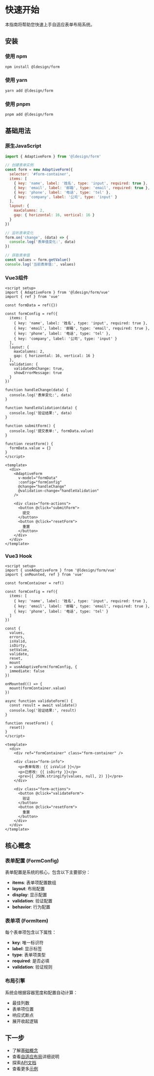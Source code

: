 # 快速开始

本指南将帮助您快速上手自适应表单布局系统。

## 安装

### 使用 npm

```bash
npm install @ldesign/form
```

### 使用 yarn

```bash
yarn add @ldesign/form
```

### 使用 pnpm

```bash
pnpm add @ldesign/form
```

## 基础用法

### 原生JavaScript

```javascript
import { AdaptiveForm } from '@ldesign/form'

// 创建表单实例
const form = new AdaptiveForm({
  selector: '#form-container',
  items: [
    { key: 'name', label: '姓名', type: 'input', required: true },
    { key: 'email', label: '邮箱', type: 'email', required: true },
    { key: 'phone', label: '电话', type: 'tel' },
    { key: 'company', label: '公司', type: 'input' }
  ],
  layout: {
    maxColumns: 2,
    gap: { horizontal: 16, vertical: 16 }
  }
})

// 监听表单变化
form.on('change', (data) => {
  console.log('表单值变化:', data)
})

// 获取表单值
const values = form.getValue()
console.log('当前表单值:', values)
```

### Vue3组件

```vue
<script setup>
import { AdaptiveForm } from '@ldesign/form/vue'
import { ref } from 'vue'

const formData = ref({})

const formConfig = ref({
  items: [
    { key: 'name', label: '姓名', type: 'input', required: true },
    { key: 'email', label: '邮箱', type: 'email', required: true },
    { key: 'phone', label: '电话', type: 'tel' },
    { key: 'company', label: '公司', type: 'input' }
  ],
  layout: {
    maxColumns: 2,
    gap: { horizontal: 16, vertical: 16 }
  },
  validation: {
    validateOnChange: true,
    showErrorMessage: true
  }
})

function handleChange(data) {
  console.log('表单变化:', data)
}

function handleValidation(data) {
  console.log('验证结果:', data)
}

function submitForm() {
  console.log('提交表单:', formData.value)
}

function resetForm() {
  formData.value = {}
}
</script>

<template>
  <div>
    <AdaptiveForm
      v-model="formData"
      :config="formConfig"
      @change="handleChange"
      @validation-change="handleValidation"
    />

    <div class="form-actions">
      <button @click="submitForm">
        提交
      </button>
      <button @click="resetForm">
        重置
      </button>
    </div>
  </div>
</template>
```

### Vue3 Hook

```vue
<script setup>
import { useAdaptiveForm } from '@ldesign/form/vue'
import { onMounted, ref } from 'vue'

const formContainer = ref()

const formConfig = ref({
  items: [
    { key: 'name', label: '姓名', type: 'input', required: true },
    { key: 'email', label: '邮箱', type: 'email', required: true },
    { key: 'phone', label: '电话', type: 'tel' }
  ]
})

const {
  values,
  errors,
  isValid,
  isDirty,
  setValue,
  validate,
  reset,
  mount
} = useAdaptiveForm(formConfig, {
  immediate: false
})

onMounted(() => {
  mount(formContainer.value)
})

async function validateForm() {
  const result = await validate()
  console.log('验证结果:', result)
}

function resetForm() {
  reset()
}
</script>

<template>
  <div>
    <div ref="formContainer" class="form-container" />

    <div class="form-info">
      <p>表单有效: {{ isValid }}</p>
      <p>已修改: {{ isDirty }}</p>
      <pre>{{ JSON.stringify(values, null, 2) }}</pre>
    </div>

    <div class="form-actions">
      <button @click="validateForm">
        验证
      </button>
      <button @click="resetForm">
        重置
      </button>
    </div>
  </div>
</template>
```

## 核心概念

### 表单配置 (FormConfig)

表单配置是系统的核心，包含以下主要部分：

- **items**: 表单项配置数组
- **layout**: 布局配置
- **display**: 显示配置
- **validation**: 验证配置
- **behavior**: 行为配置

### 表单项 (FormItem)

每个表单项包含以下属性：

- **key**: 唯一标识符
- **label**: 显示标签
- **type**: 表单项类型
- **required**: 是否必填
- **validation**: 验证规则

### 布局引擎

系统会根据容器宽度和配置自动计算：

- 最佳列数
- 表单项位置
- 响应式断点
- 展开收起逻辑

## 下一步

- 了解[基础概念](/guide/concepts)
- 查看[自适应布局](/guide/adaptive-layout)详细说明
- 探索[API文档](/api/form-manager)
- 查看更多[示例](/examples/basic)
